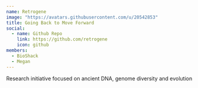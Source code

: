 ```yaml
---
name: Retrogene
image: "https://avatars.githubusercontent.com/u/20542853"
title: Going Back to Move Forward
social:
  - name: Github Repo
    link: https://github.com/retrogene
    icon: github
members:
  - BioShack
  - Megan
---
```


Research initiative focused on ancient DNA, genome diversity and evolution